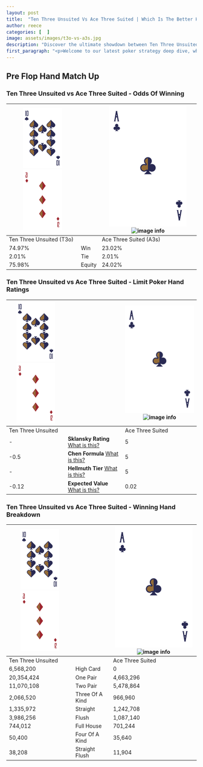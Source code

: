 ```yaml
---
layout: post
title:  "Ten Three Unsuited Vs Ace Three Suited | Which Is The Better Hand In Poker? A Complete Guide"
author: reece
categories: [  ]
image: assets/images/t3o-vs-a3s.jpg
description: "Discover the ultimate showdown between Ten Three Unsuited and Ace Three Suited in poker! Uncover the odds, strategies, and scenarios where one hand triumphs over the other. Get ready to up your poker game with this thrilling analysis."
first_paragraph: "<p>Welcome to our latest poker strategy deep dive, where we're pitting two distinct hands against each other in a high-stakes showdown: Ten Three Unsuited vs Ace Three Suited.</p><p>In the dynamic world of poker, every decision counts, and knowing which hand holds the upper hand is key to your success at the table.</p><p>In this article, we'll dissect these two hands, explore the scenarios where one dominates the other, and equip you with the knowledge to make strategic choices that can tip the odds in your favor.</p><p>Get ready to unravel the intriguing dynamics of these poker hands and elevate your game to new heights.</p>"
---
```




[comment]: # (sp0)

## Pre Flop Hand Match Up

<div class="table hand-ratings" markdown="1"> 



### Ten Three Unsuited vs Ace Three Suited - Odds Of Winning


    
| ![image info](assets/images/hand1/T.png) ![image info](assets/images/hand1/3o.png) |  | ![image info](assets/images/hand2/A.png) ![image info](assets/images/hand2/3s.png) |
| -------- | -------- | -------- |
| Ten Three Unsuited (T3o) |  | Ace Three Suited (A3s) |
| 74.97% | Win | 23.02% |
| 2.01% | Tie | 2.01% |
| 75.98% | Equity | 24.02% |




[comment]: # (sp1)



### Ten Three Unsuited vs Ace Three Suited - Limit Poker Hand Ratings


    
| ![image info](assets/images/hand1/T.png) ![image info](assets/images/hand1/3o.png) |  | ![image info](assets/images/hand2/A.png) ![image info](assets/images/hand2/3s.png) |
| -------- | -------- | -------- |
| Ten Three Unsuited |  | Ace Three Suited |
| - | **Sklansky Rating** [What is this?](/sklansky-rating-explained) | 5 |
| -0.5 | **Chen Formula** [What is this?](/chen-formula-explained) | 5 |
| - | **Hellmuth Tier** [What is this?](/Hellmuth-tier-explained) | 5 |
| -0.12 | **Expected Value** [What is this?](/expected-value-explained) | 0.02 |




[comment]: # (sp2)



### Ten Three Unsuited vs Ace Three Suited - Winning Hand Breakdown


    
| ![image info](assets/images/hand1/T.png) ![image info](assets/images/hand1/3o.png) |  | ![image info](assets/images/hand2/A.png) ![image info](assets/images/hand2/3s.png) |
| -------- | -------- | -------- |
| Ten Three Unsuited |  | Ace Three Suited |
| 6,568,200 | High Card | 0 |
| 20,354,424 | One Pair | 4,663,296 |
| 11,070,108 | Two Pair | 5,478,864 |
| 2,066,520 | Three Of A Kind | 966,960 |
| 1,335,972 | Straight | 1,242,708 |
| 3,986,256 | Flush | 1,087,140 |
| 744,012 | Full House | 701,244 |
| 50,400 | Four Of A Kind | 35,640 |
| 38,208 | Straight Flush | 11,904 |




[comment]: # (sp3)



</div>

[comment]: # (sp4)



[comment]: # (sp5)

